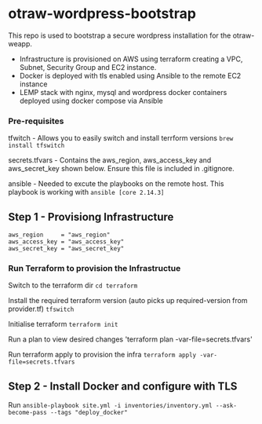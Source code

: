# otraw-wordpress-bootstrap

This repo is used to bootstrap a secure wordpress installation for the otraw-weapp.

- Infrastructure is provisioned on AWS using terraform creating a VPC, Subnet, Security Group and EC2 instance.
- Docker is deployed with tls enabled using Ansible to the remote EC2 instance
- LEMP stack with nginx, mysql and wordpress docker containers deployed using docker compose via Ansible

### Pre-requisites
tfwitch - Allows you to easily switch and install terrform versions `brew install tfswitch`

secrets.tfvars - Contains the aws_region, aws_access_key and aws_secret_key shown below. Ensure this file is included in .gitignore.

ansible - Needed to excute the playbooks on the remote host. This playbook is working with `ansible [core 2.14.3]`

## Step 1 - Provisiong Infrastructure
```
aws_region     = "aws_region"
aws_access_key = "aws_access_key"
aws_secret_key = "aws_secret_key"
```

### Run Terraform to provision the Infrastructue

Switch to the terraform dir `cd terraform`

Install the required terraform version (auto picks up required-version from provider.tf) `tfswitch`

Initialise terraform `terraform init`

Run a plan to view desired changes 'terraform plan -var-file=secrets.tfvars'

Run terraform apply to provision the infra `terraform apply -var-file=secrets.tfvars`

## Step 2 - Install Docker and configure with TLS

Run `ansible-playbook site.yml -i inventories/inventory.yml --ask-become-pass --tags "deploy_docker"`

